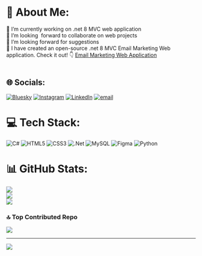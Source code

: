 # 💫 About Me:
🔭 I’m currently working on .net 8 MVC web application<br>
👯 I’m looking  forward to collaborate on web projects<br>
🤝 I’m looking forward for suggestions<br>
🌱 I have created an open-source .net 8 MVC Email Marketing Web application.  Check it out! 👇
[Email Marketing Web Application](https://github.com/duritoo/ysent.git) <br> 
      <br>


## 🌐 Socials:
[![Bluesky](https://img.shields.io/badge/bluesky-0285FF?style=for-the-badge&logo=bluesky&logoColor=%23FFFFFF)](https://bsky.app/profile/oodurito.bsky.social) [![Instagram](https://img.shields.io/badge/Instagram-%23E4405F.svg?logo=Instagram&logoColor=white)](https://instagram.com/doorito_m ) [![LinkedIn](https://img.shields.io/badge/LinkedIn-%230077B5.svg?logo=linkedin&logoColor=white)](https://linkedin.com/in/dushyant-m-79531) [![email](https://img.shields.io/badge/Email-D14836?logo=gmail&logoColor=white)](mailto:dushyant5er@gmail.com) 

# 💻 Tech Stack:
![C#](https://img.shields.io/badge/c%23-%23239120.svg?style=for-the-badge&logo=csharp&logoColor=white) ![HTML5](https://img.shields.io/badge/html5-%23E34F26.svg?style=for-the-badge&logo=html5&logoColor=white) ![CSS3](https://img.shields.io/badge/css3-%231572B6.svg?style=for-the-badge&logo=css3&logoColor=white) ![.Net](https://img.shields.io/badge/.NET-5C2D91?style=for-the-badge&logo=.net&logoColor=white) ![MySQL](https://img.shields.io/badge/mysql-4479A1.svg?style=for-the-badge&logo=mysql&logoColor=white) ![Figma](https://img.shields.io/badge/figma-%23F24E1E.svg?style=for-the-badge&logo=figma&logoColor=white) ![Python](https://img.shields.io/badge/python-3670A0?style=for-the-badge&logo=python&logoColor=ffdd54)
# 📊 GitHub Stats:
![](https://github-readme-stats.vercel.app/api?username=DURITOO&theme=dark&hide_border=false&include_all_commits=true&count_private=true)<br/>
![](https://github-readme-streak-stats.herokuapp.com/?user=DURITOO&theme=dark&hide_border=false)<br/>
![](https://github-readme-stats.vercel.app/api/top-langs/?username=DURITOO&theme=dark&hide_border=false&include_all_commits=true&count_private=true&layout=compact)



### 🔝 Top Contributed Repo
![](https://github-contributor-stats.vercel.app/api?username=DURITOO&limit=5&theme=dark&combine_all_yearly_contributions=true)

---
[![](https://visitcount.itsvg.in/api?id=DURITOO&icon=0&color=0)](https://visitcount.itsvg.in)
